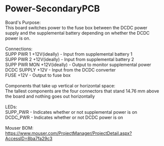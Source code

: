 # Power-SecondaryPCB 
Board's Purpose: \
This board switches power to the fuse box between the DCDC power supply and the supplemental battery depending on whether the DCDC power is on. \
 \
Connections:\
SUPP PWR 1 +12V(ideally) - Input from supplemental battery 1 \
SUPP PWR 2 +12V(ideally) - Input from supplemental battery 2 \
SUPP PWR MON +12V(ideally) - Output to monitor supplemental power \
DCDC SUPPLY +12V - Input from the DCDC converter \
FUSE +12V - Output to fuse box \
 \
Components that take up vertical or horizontal space: \
The tallest components are the four connectors that stand 14.76 mm above the board and nothing goes out horizontally \
 \
LEDs: \
SUPP_PWR - Indicates whether or not supplemental power is on \
DCDC_PWR - Indicates whether or not DCDC power is on \
 \
Mouser BOM: \
https://www.mouser.com/ProjectManager/ProjectDetail.aspx?AccessID=8ba7fa29c3
